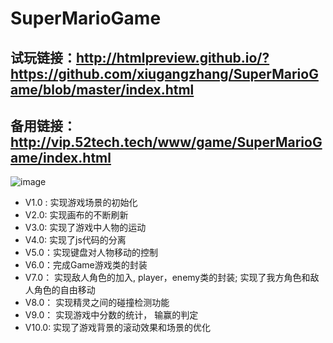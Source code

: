 # SuperMarioGame

## 试玩链接：http://htmlpreview.github.io/?https://github.com/xiugangzhang/SuperMarioGame/blob/master/index.html
## 备用链接：http://vip.52tech.tech/www/game/SuperMarioGame/index.html

 ![image](https://github.com/xiugangzhang/SuperMarioGame/blob/master/preview.jpg)
- V1.0 : 实现游戏场景的初始化
- V2.0: 实现画布的不断刷新
- V3.0: 实现了游戏中人物的运动
- V4.0: 实现了js代码的分离
- V5.0：实现键盘对人物移动的控制
- V6.0：完成Game游戏类的封装
- V7.0： 实现敌人角色的加入, player，enemy类的封装; 实现了我方角色和敌人角色的自由移动
- V8.0： 实现精灵之间的碰撞检测功能
- V9.0： 实现游戏中分数的统计， 输赢的判定
- V10.0: 实现了游戏背景的滚动效果和场景的优化
